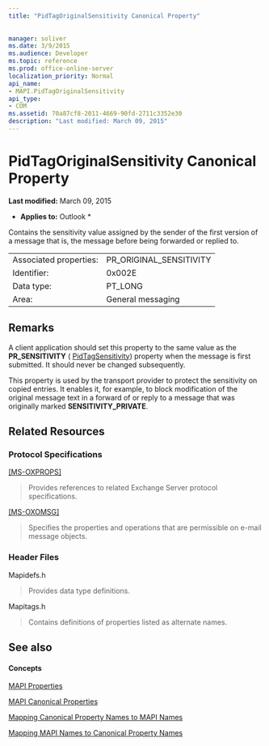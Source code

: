 ```yaml
---
title: "PidTagOriginalSensitivity Canonical Property"
 
 
manager: soliver
ms.date: 3/9/2015
ms.audience: Developer
ms.topic: reference
ms.prod: office-online-server
localization_priority: Normal
api_name:
- MAPI.PidTagOriginalSensitivity
api_type:
- COM
ms.assetid: 70a87cf8-2011-4669-90fd-2711c3352e30
description: "Last modified: March 09, 2015"
---
```


# PidTagOriginalSensitivity Canonical Property

 **Last modified:** March 09, 2015 
  
 * **Applies to:** Outlook * 
  
Contains the sensitivity value assigned by the sender of the first version of a message that is, the message before being forwarded or replied to.
  
|||
|:-----|:-----|
|Associated properties:  <br/> |PR_ORIGINAL_SENSITIVITY  <br/> |
|Identifier:  <br/> |0x002E  <br/> |
|Data type:  <br/> |PT_LONG  <br/> |
|Area:  <br/> |General messaging  <br/> |
   
## Remarks

A client application should set this property to the same value as the **PR_SENSITIVITY** ( [PidTagSensitivity](pidtagsensitivity-canonical-property.md)) property when the message is first submitted. It should never be changed subsequently.
  
This property is used by the transport provider to protect the sensitivity on copied entries. It enables it, for example, to block modification of the original message text in a forward of or reply to a message that was originally marked **SENSITIVITY_PRIVATE**.
  
## Related Resources

### Protocol Specifications

[[MS-OXPROPS]](http://msdn.microsoft.com/library/f6ab1613-aefe-447d-a49c-18217230b148%28Office.15%29.aspx)
  
> Provides references to related Exchange Server protocol specifications.
    
[[MS-OXOMSG]](http://msdn.microsoft.com/library/daa9120f-f325-4afb-a738-28f91049ab3c%28Office.15%29.aspx)
  
> Specifies the properties and operations that are permissible on e-mail message objects.
    
### Header Files

Mapidefs.h
  
> Provides data type definitions.
    
Mapitags.h
  
> Contains definitions of properties listed as alternate names.
    
## See also

#### Concepts

[MAPI Properties](mapi-properties.md)
  
[MAPI Canonical Properties](mapi-canonical-properties.md)
  
[Mapping Canonical Property Names to MAPI Names](mapping-canonical-property-names-to-mapi-names.md)
  
[Mapping MAPI Names to Canonical Property Names](mapping-mapi-names-to-canonical-property-names.md)

